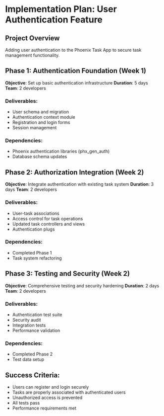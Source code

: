 # Implementation Plan: User Authentication Feature

## Project Overview
Adding user authentication to the Phoenix Task App to secure task management functionality.

## Phase 1: Authentication Foundation (Week 1)
**Objective**: Set up basic authentication infrastructure
**Duration**: 5 days
**Team**: 2 developers

### Deliverables:
- User schema and migration
- Authentication context module
- Registration and login forms
- Session management

### Dependencies:
- Phoenix authentication libraries (phx_gen_auth)
- Database schema updates

## Phase 2: Authorization Integration (Week 2)  
**Objective**: Integrate authentication with existing task system
**Duration**: 3 days
**Team**: 2 developers

### Deliverables:
- User-task associations
- Access control for task operations
- Updated task controllers and views
- Authentication plugs

### Dependencies:
- Completed Phase 1
- Task system refactoring

## Phase 3: Testing and Security (Week 2)
**Objective**: Comprehensive testing and security hardening
**Duration**: 2 days
**Team**: 2 developers

### Deliverables:
- Authentication test suite
- Security audit
- Integration tests
- Performance validation

### Dependencies:
- Completed Phase 2
- Test data setup

## Success Criteria:
- Users can register and login securely
- Tasks are properly associated with authenticated users
- Unauthorized access is prevented
- All tests pass
- Performance requirements met